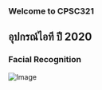 ### Welcome to CPSC321
## อุปกรณ์ไอที ปี 2020
### Facial Recognition
![Image](https://github.com/warayutkhanka/CPSC321_63_1_HCI/blob/gh-pages/adminlte/Profile.png=100x20)
